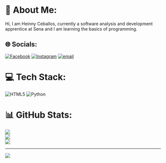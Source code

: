 # 💫 About Me:
Hi, I am Heinny Ceballos, currently a software analysis and development apprentice at Sena and I am learning the basics of programming.


## 🌐 Socials:
[![Facebook](https://img.shields.io/badge/Facebook-%231877F2.svg?logo=Facebook&logoColor=white)](https://facebook.com/SharithgitCeballos) [![Instagram](https://img.shields.io/badge/Instagram-%23E4405F.svg?logo=Instagram&logoColor=white)](https://instagram.com/heinny.ceballos) [![email](https://img.shields.io/badge/Email-D14836?logo=gmail&logoColor=white)](mailto:cheinnysharith@gmail.com) 

# 💻 Tech Stack:
![HTML5](https://img.shields.io/badge/html5-%23E34F26.svg?style=for-the-badge&logo=html5&logoColor=white) ![Python](https://img.shields.io/badge/python-3670A0?style=for-the-badge&logo=python&logoColor=ffdd54)
# 📊 GitHub Stats:
![](https://github-readme-stats.vercel.app/api?username=HeinnySCM&theme=radical&hide_border=true&include_all_commits=false&count_private=true)<br/>
![](https://nirzak-streak-stats.vercel.app/?user=HeinnySCM&theme=radical&hide_border=true)<br/>
![](https://github-readme-stats.vercel.app/api/top-langs/?username=HeinnySCM&theme=radical&hide_border=true&include_all_commits=false&count_private=true&layout=compact)

---
[![](https://visitcount.itsvg.in/api?id=HeinnySCM&icon=1&color=0)](https://visitcount.itsvg.in)

<!-- Proudly created with GPRM ( https://gprm.itsvg.in ) -->

